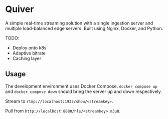 # Quiver

A simple real-time streaming solution with a single ingestion server and multiple load-balanced edge servers. Built using Nginx, Docker, and Python.

TODO:
- Deploy onto k8s
- Adaptive bitrate
- Caching layer

## Usage

The development environment uses Docker Compose. `docker compose up` and `docker compose down` should bring the server up and down respectively.

Stream to `rtmp://localhost:1935/show/<streamkey>`.

Pull from `http://localhost:8080/hls/<streamkey>.m3u8`.